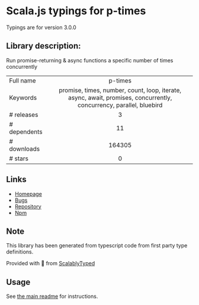
# Scala.js typings for p-times

Typings are for version 3.0.0

## Library description:
Run promise-returning & async functions a specific number of times concurrently

|                    |                 |
| ------------------ | :-------------: |
| Full name          | p-times |
| Keywords           | promise, times, number, count, loop, iterate, async, await, promises, concurrently, concurrency, parallel, bluebird |
| # releases         | 3 |
| # dependents       | 11 |
| # downloads        | 164305 |
| # stars            | 0 |

## Links
- [Homepage](https://github.com/sindresorhus/p-times#readme)
- [Bugs](https://github.com/sindresorhus/p-times/issues)
- [Repository](https://github.com/sindresorhus/p-times)
- [Npm](https://www.npmjs.com/package/p-times)
    


## Note
This library has been generated from typescript code from first party type definitions.

Provided with :purple_heart: from [ScalablyTyped](https://github.com/oyvindberg/ScalablyTyped)

## Usage
See [the main readme](../../readme.md) for instructions.


